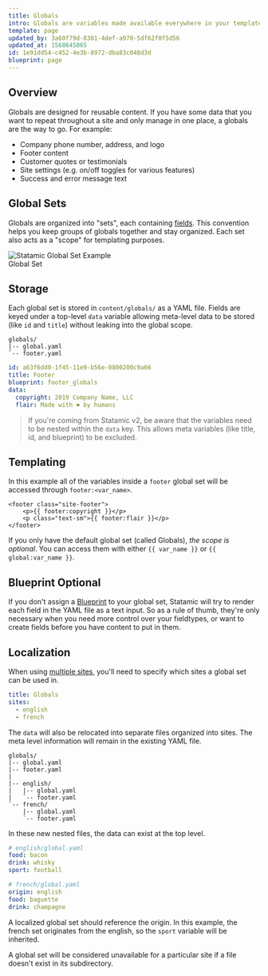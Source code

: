 ```yaml
---
title: Globals
intro: Globals are variables made available everywhere in your templates, throughout your entire site. They are never tied to any one specific page, entry, or URL.
template: page
updated_by: 3a60f79d-8381-4def-a970-5df62f0f5d56
updated_at: 1568645065
id: 1e91dd54-c452-4e3b-8972-dba83c048d3d
blueprint: page
---
```

## Overview

Globals are designed for reusable content. If you have some data that you want to repeat throughout a site and only manage in one place, a globals are the way to go. For example:

- Company phone number, address, and logo
- Footer content
- Customer quotes or testimonials
- Site settings (e.g. on/off toggles for various features)
- Success and error message text

## Global Sets

Globals are organized into "sets", each containing [fields](/fields). This convention helps you keep groups of globals together and stay organized. Each set also acts as a "scope" for templating purposes.

<div class="screenshot">
    <img src="/img/global-set-footer.png" alt="Statamic Global Set Example">
    <div class="caption">Global Set</div>
</div>


## Storage

Each global set is stored in `content/globals/` as a YAML file. Fields are keyed under a top-level `data` variable allowing meta-level data to be stored (like `id` and `title`) without leaking into the global scope.

``` files
globals/
|-- global.yaml
`-- footer.yaml
```

``` yaml
id: a63f6dd0-1f45-11e9-b56e-0800200c9a66
title: Footer
blueprint: footer_globals
data:
  copyright: 2019 Company Name, LLC
  flair: Made with ❤️ by humans
```

> If you're coming from Statamic v2, be aware that the variables need to be nested within the `data` key. This allows meta variables (like title, id, and blueprint) to be excluded.

## Templating

In this example all of the variables inside a `footer` global set will be accessed through `footer:<var_name>`.

```
<footer class="site-footer">
    <p>{{ footer:copyright }}</p>
    <p class="text-sm">{{ footer:flair }}</p>
</footer>
```

If you only have the default global set (called Globals), _the scope is optional_. You can access them with either `{{ var_name }}` or `{{ global:var_name }}`.

## Blueprint Optional

If you don't assign a [Blueprint](/blueprints) to your global set, Statamic will try to render each field in the YAML file as a text input. So as a rule of thumb, they're only necessary when you need more control over your fieldtypes, or want to create fields before you have content to put in them.

## Localization

When using [multiple sites](/multisite), you'll need to specify which sites a global set can be used in.

``` yaml
title: Globals
sites:
  - english
  - french
```

The `data` will also be relocated into separate files organized into sites. The meta level information will remain in the existing YAML file.

``` files
globals/
|-- global.yaml
|-- footer.yaml
|
|-- english/
|   |-- global.yaml
|   `-- footer.yaml
`-- french/
    |-- global.yaml
    `-- footer.yaml
```

In these new nested files, the data can exist at the top level.

``` yaml
# english/global.yaml
food: bacon
drink: whisky
sport: football
```
``` yaml
# french/global.yaml
origin: english
food: baguette
drink: champagne
```

A localized global set should reference the origin. In this example, the french set originates from the english, so the `sport` variable will be inherited.

A global set will be considered unavailable for a particular site if a file doesn't exist in its subdirectory.
